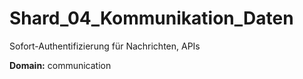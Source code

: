 # Shard_04_Kommunikation_Daten

Sofort-Authentifizierung für Nachrichten, APIs

**Domain:** communication
